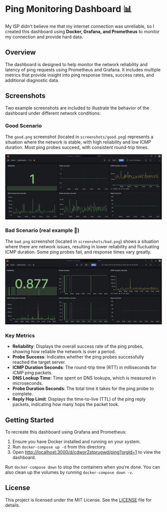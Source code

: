 # Ping Monitoring Dashboard 📊

My ISP didn't believe me that my internet connection was unreliable, so I created this dashboard using **Docker, Grafana, and Prometheus** to monitor my connection and provide hard data.

## Overview

The dashboard is designed to help monitor the network reliability and latency of ping requests using Prometheus and Grafana. It includes multiple metrics that provide insight into ping response times, success rates, and additional diagnostic data. 

## Screenshots

Two example screenshots are included to illustrate the behavior of the dashboard under different network conditions:

### Good Scenario

The `good.png` screenshot (located in `screenshots/good.png`) represents a situation where the network is stable, with high reliability and low ICMP duration. Most ping probes succeed, with consistent round-trip times.

![Good Scenario](screenshots/good.png)

### Bad Scenario (real example 😬)

The `bad.png` screenshot (located in `screenshots/bad.png`) shows a situation where there are network issues, resulting in lower reliability and fluctuating ICMP duration. Some ping probes fail, and response times vary greatly.

![Bad Scenario](screenshots/bad.png)

### Key Metrics

- **Reliability**: Displays the overall success rate of the ping probes, showing how reliable the network is over a period.
- **Probe Success**: Indicates whether the ping probes successfully reached the target server.
- **ICMP Duration Seconds**: The round-trip time (RTT) in milliseconds for ICMP ping packets.
- **DNS Lookup Time**: Time spent on DNS lookups, which is measured in microseconds.
- **Probe Duration Seconds**: The total time it takes for the ping probe to complete.
- **Reply Hop Limit**: Displays the time-to-live (TTL) of the ping reply packets, indicating how many hops the packet took.

## Getting Started

To recreate this dashboard using Grafana and Prometheus:

1. Ensure you have Docker installed and running on your system.
2. Run `docker-compose up -d` from this directory.
3. Open [http://localhost:3000/d/cdwor2stprugwd/ping?orgId=1](http://localhost:3000/d/cdwor2stprugwd/ping?orgId=1) to view the dashboard.

Run `docker-compose down` to stop the containers when you're done. You can also clean up the volumes by running `docker-compose down -v`.

## License

This project is licensed under the MIT License. See the [LICENSE](LICENSE) file for details.
